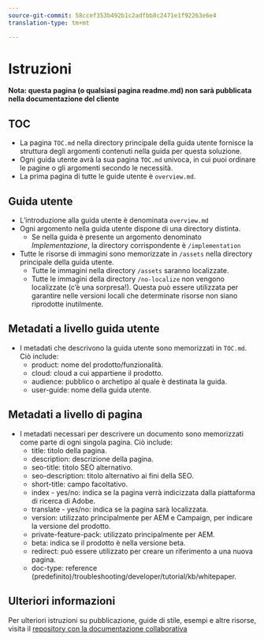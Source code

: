 ```yaml
---
source-git-commit: 58ccef353b492b1c2adfbb8c2471e1f92263e6e4
translation-type: tm+mt

---
```

# Istruzioni

**Nota: questa pagina (o qualsiasi pagina readme.md) non sarà pubblicata nella documentazione del cliente**

## TOC

+ La pagina `TOC.md` nella directory principale della guida utente fornisce la struttura degli argomenti contenuti nella guida per questa soluzione.
+ Ogni guida utente avrà la sua pagina `TOC.md` univoca, in cui puoi ordinare le pagine o gli argomenti secondo le necessità.
+ La prima pagina di tutte le guide utente è `overview.md`.

## Guida utente

+ L’introduzione alla guida utente è denominata `overview.md`
+ Ogni argomento nella guida utente dispone di una directory distinta.
   + Se nella guida è presente un argomento denominato *Implementazione*, la directory corrispondente è `/implementation`
+ Tutte le risorse di immagini sono memorizzate in `/assets` nella directory principale della guida utente.
   + Tutte le immagini nella directory `/assets` saranno localizzate.
   + Tutte le immagini della directory `/no-localize` non vengono localizzate (c’è una sorpresa!). Questa può essere utilizzata per garantire nelle versioni locali che determinate risorse non siano riprodotte inutilmente.

## Metadati a livello guida utente

+ I metadati che descrivono la guida utente sono memorizzati in `TOC.md`. Ciò include:
   + product: nome del prodotto/funzionalità.
   + cloud: cloud a cui appartiene il prodotto.
   + audience: pubblico o archetipo al quale è destinata la guida.
   + user-guide: nome della guida utente.

## Metadati a livello di pagina

+ I metadati necessari per descrivere un documento sono memorizzati come parte di ogni singola pagina. Ciò include:
   + title: titolo della pagina.
   + description: descrizione della pagina.
   + seo-title: titolo SEO alternativo.
   + seo-description: titolo alternativo ai fini della SEO.
   + short-title: campo facoltativo.
   + index - yes/no: indica se la pagina verrà indicizzata dalla piattaforma di ricerca di Adobe.
   + translate - yes/no: indica se la pagina sarà localizzata.
   + version: utilizzato principalmente per AEM e Campaign, per indicare la versione del prodotto.
   + private-feature-pack: utilizzato principalmente per AEM.
   + beta: indica se il prodotto è nella versione beta.
   + redirect: può essere utilizzato per creare un riferimento a una nuova pagina.
   + doc-type: reference (predefinito)/troubleshooting/developer/tutorial/kb/whitepaper.

## Ulteriori informazioni

Per ulteriori istruzioni su pubblicazione, guide di stile, esempi e altre risorse, visita il [repository con la documentazione collaborativa](https://git.corp.adobe.com/AdobeDocs/collaborative-doc-instructions)
